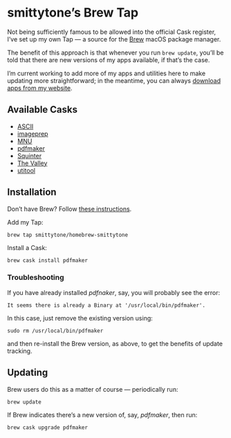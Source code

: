 # smittytone’s Brew Tap #

Not being sufficiently famous to be allowed into the official Cask register, I’ve set up my own Tap — a source for the [Brew](https://brew.sh) macOS package manager.

The benefit of this approach is that whenever you run `brew update`, you’ll be told that there are new versions of my apps available, if that’s the case.

I’m current working to add more of my apps and utilities here to make updating more straightforward; in the meantime, you can always [download apps from my website](https://smittytone.net).

## Available Casks ##

* [ASCII](https://smittytone.net/ascii/index.html)
* [imageprep](https://smittytone.net/imageprep/index.html)
* [MNU](https://smittytone.net/mnu/index.html)
* [pdfmaker](https://smittytone.net/pdfmaker/index.html)
* [Squinter](https://smittytonne.net/squinter/index.html)
* [The Valley](https://smittytone.net/valley/index.html)
* [utitool](https://smittytone.net/")

## Installation ##

Don’t have Brew? Follow [these instructions](https://brew.sh).

Add my Tap:

```shell
brew tap smittytone/homebrew-smittytone
```

Install a Cask:

```shell
brew cask install pdfmaker
```

### Troubleshooting ###

If you have already installed *pdfnaker*, say, you will probably see the error:

```
It seems there is already a Binary at '/usr/local/bin/pdfmaker'.
```

In this case, just remove the existing version using:

```
sudo rm /usr/local/bin/pdfmaker
```

and then re-install the Brew version, as above, to get the benefits of update tracking.

## Updating ##

Brew users do this as a matter of course — periodically run:

```
brew update
```

If Brew indicates there’s a new version of, say, *pdfmaker*, then run:

```
brew cask upgrade pdfmaker
```
